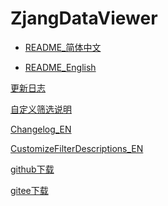 
# ZjangDataViewer

* [README_简体中文]()

* [README_English]()

[更新日志](/docs/更新日志.md)

[自定义筛选说明](/docs/自定义筛选说明.md)

[Changelog_EN](/docs/更新日志_EN.md)

[CustomizeFilterDescriptions_EN](/docs/自定义筛选说明_EN.md)

[github下载](https://github.com/123-hcz/ZjangDataViewer/releases)

[gitee下载](https://gitee.com/hcz-123/ZjangDataViewer/releases)


